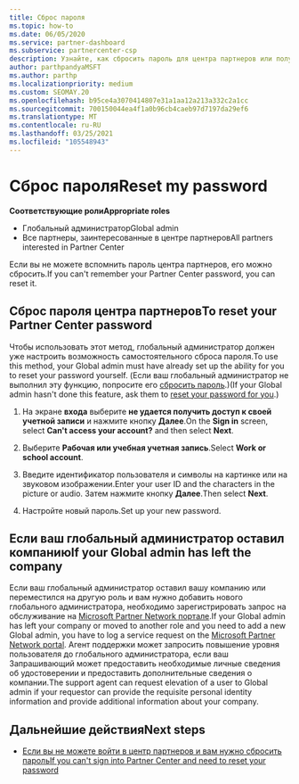 ```yaml
---
title: Сброс пароля
ms.topic: how-to
ms.date: 06/05/2020
ms.service: partner-dashboard
ms.subservice: partnercenter-csp
description: Узнайте, как сбросить пароль для центра партнеров или получить помощь от глобального администратора вашей компании. Кроме того, Узнайте, как добавить нового глобального администратора центра партнеров.
author: parthpandyaMSFT
ms.author: parthp
ms.localizationpriority: medium
ms.custom: SEOMAY.20
ms.openlocfilehash: b95ce4a3070414807e31a1aa12a213a332c2a1cc
ms.sourcegitcommit: 700150044ea4f1a0b96cb4caeb97d7197da29ef6
ms.translationtype: MT
ms.contentlocale: ru-RU
ms.lasthandoff: 03/25/2021
ms.locfileid: "105548943"
---
```

# <a name="reset-my-password"></a><span data-ttu-id="5e1dc-103">Сброс пароля</span><span class="sxs-lookup"><span data-stu-id="5e1dc-103">Reset my password</span></span>
 
<span data-ttu-id="5e1dc-104">**Соответствующие роли**</span><span class="sxs-lookup"><span data-stu-id="5e1dc-104">**Appropriate roles**</span></span>

- <span data-ttu-id="5e1dc-105">Глобальный администратор</span><span class="sxs-lookup"><span data-stu-id="5e1dc-105">Global admin</span></span>
- <span data-ttu-id="5e1dc-106">Все партнеры, заинтересованные в центре партнеров</span><span class="sxs-lookup"><span data-stu-id="5e1dc-106">All partners interested in Partner Center</span></span>


<span data-ttu-id="5e1dc-107">Если вы не можете вспомнить пароль центра партнеров, его можно сбросить.</span><span class="sxs-lookup"><span data-stu-id="5e1dc-107">If you can't remember your Partner Center password, you can reset it.</span></span>

## <a name="to-reset-your-partner-center-password"></a><span data-ttu-id="5e1dc-108">Сброс пароля центра партнеров</span><span class="sxs-lookup"><span data-stu-id="5e1dc-108">To reset your Partner Center password</span></span>

<span data-ttu-id="5e1dc-109">Чтобы использовать этот метод, глобальный администратор должен уже настроить возможность самостоятельного сброса пароля.</span><span class="sxs-lookup"><span data-stu-id="5e1dc-109">To use this method, your Global admin must have already set up the ability for you to reset your password yourself.</span></span> <span data-ttu-id="5e1dc-110">(Если ваш глобальный администратор не выполнил эту функцию, попросите его [сбросить пароль](reset-a-user-password.md).)</span><span class="sxs-lookup"><span data-stu-id="5e1dc-110">(If your Global admin hasn't done this feature, ask them to [reset your password for you](reset-a-user-password.md).)</span></span>

1. <span data-ttu-id="5e1dc-111">На экране **входа** выберите **не удается получить доступ к своей учетной записи** и нажмите кнопку **Далее**.</span><span class="sxs-lookup"><span data-stu-id="5e1dc-111">On the **Sign in** screen, select **Can't access your account?** and then select **Next**.</span></span>

2. <span data-ttu-id="5e1dc-112">Выберите **Рабочая или учебная учетная запись**.</span><span class="sxs-lookup"><span data-stu-id="5e1dc-112">Select **Work or school account**.</span></span>

3. <span data-ttu-id="5e1dc-113">Введите идентификатор пользователя и символы на картинке или на звуковом изображении.</span><span class="sxs-lookup"><span data-stu-id="5e1dc-113">Enter your user ID and the characters in the picture or audio.</span></span> <span data-ttu-id="5e1dc-114">Затем нажмите кнопку **Далее**.</span><span class="sxs-lookup"><span data-stu-id="5e1dc-114">Then select **Next**.</span></span>

4. <span data-ttu-id="5e1dc-115">Настройте новый пароль.</span><span class="sxs-lookup"><span data-stu-id="5e1dc-115">Set up your new password.</span></span>

## <a name="if-your-global-admin-has-left-the-company"></a><span data-ttu-id="5e1dc-116">Если ваш глобальный администратор оставил компанию</span><span class="sxs-lookup"><span data-stu-id="5e1dc-116">If your Global admin has left the company</span></span>

<span data-ttu-id="5e1dc-117">Если ваш глобальный администратор оставил вашу компанию или переместился на другую роль и вам нужно добавить нового глобального администратора, необходимо зарегистрировать запрос на обслуживание на [Microsoft Partner Network портале](https://partner.microsoft.com/commercial#/).</span><span class="sxs-lookup"><span data-stu-id="5e1dc-117">If your Global admin has left your company or moved to another role and you need to add a new Global admin, you have to log a service request on the [Microsoft Partner Network portal](https://partner.microsoft.com/commercial#/).</span></span> <span data-ttu-id="5e1dc-118">Агент поддержки может запросить повышение уровня пользователя до глобального администратора, если ваш Запрашивающий может предоставить необходимые личные сведения об удостоверении и предоставить дополнительные сведения о компании.</span><span class="sxs-lookup"><span data-stu-id="5e1dc-118">The support agent can request elevation of a user to Global admin if your requestor can provide the requisite personal identity information and provide additional information about your company.</span></span> 

## <a name="next-steps"></a><span data-ttu-id="5e1dc-119">Дальнейшие действия</span><span class="sxs-lookup"><span data-stu-id="5e1dc-119">Next steps</span></span>

- [<span data-ttu-id="5e1dc-120">Если вы не можете войти в центр партнеров и вам нужно сбросить пароль</span><span class="sxs-lookup"><span data-stu-id="5e1dc-120">If you can't sign into Partner Center and need to reset your password</span></span>](unable-to-sign-in.md)